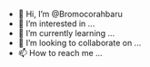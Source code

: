 - 👋 Hi, I’m @Bromocorahbaru
- 👀 I’m interested in ...
- 🌱 I’m currently learning ...
- 💞️ I’m looking to collaborate on ...
- 📫 How to reach me ...

<!---
Bromocorahbaru/Bromocorahbaru is a ✨ special ✨ repository because its `README.md` (this file) appears on your GitHub profile.
You can click the Preview link to take a look at your changes.
--->
